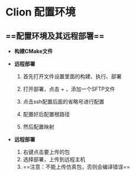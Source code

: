 # Clion 配置环境

## ==配置环境及其远程部署==

- **构建CMake文件** 

- **远程部署**

  1. 首先打开文件设置里面的构建、执行、部署

  2. 打开部署，点击 + ，添加一个SFTP文件

  3. 点击ssh配置后面的省略号进行配置

  4. 配置好后配置根路径

  5. 然后配置映射


- **远程部署**
  1. 右键点击要上传的包
  2. 选择部署，上传到远程主机
  3. ==注意：不能上传仿真包，否则会编译错误==